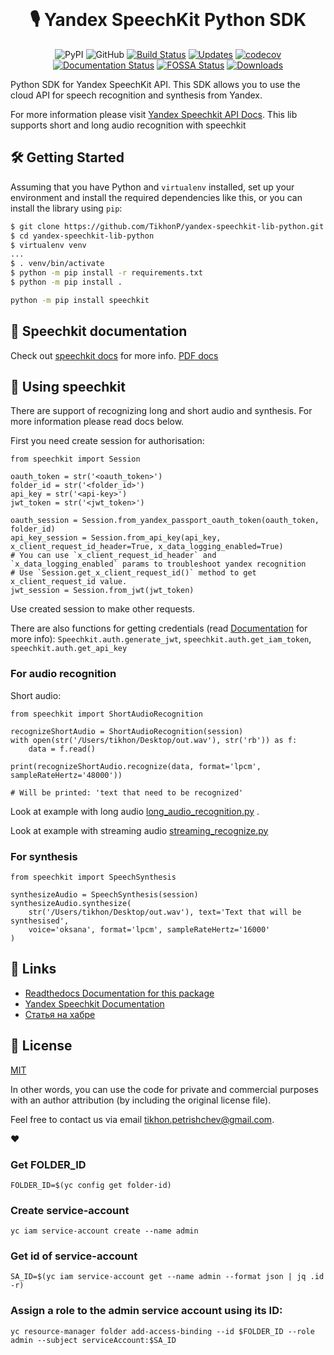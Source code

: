 <div align="center">
  <br>
  <h1>🎙 Yandex SpeechKit Python SDK</h1>
  
  ![PyPI](https://img.shields.io/pypi/v/speechkit) ![GitHub](https://img.shields.io/github/license/tikhonp/yandex-speechkit-lib-python) [![Build Status](https://app.travis-ci.com/TikhonP/yandex-speechkit-lib-python.svg?branch=master)](https://app.travis-ci.com/TikhonP/yandex-speechkit-lib-python) [![Updates](https://pyup.io/repos/github/TikhonP/yandex-speechkit-lib-python/shield.svg)](https://pyup.io/repos/github/TikhonP/yandex-speechkit-lib-python/) [![codecov](https://codecov.io/gh/tikhonp/yandex-speechkit-lib-python/branch/master/graph/badge.svg?token=NRNV9E36I4)](https://codecov.io/gh/tikhonp/yandex-speechkit-lib-python) 
[![Documentation Status](https://readthedocs.org/projects/yandex-speechkit-lib-python/badge/?version=latest)](https://pip.pypa.io/en/stable/?badge=stable) [![FOSSA Status](https://app.fossa.com/api/projects/git%2Bgithub.com%2FTikhonP%2Fyandex-speechkit-lib-python.svg?type=shield)](https://app.fossa.com/projects/git%2Bgithub.com%2FTikhonP%2Fyandex-speechkit-lib-python?ref=badge_shield)
[![Downloads](https://pepy.tech/badge/speechkit)](https://pepy.tech/project/speechkit)

</div>

Python SDK for Yandex SpeechKit API. This SDK allows you to use the cloud API for speech recognition and synthesis from Yandex. 

For more information please visit [Yandex Speechkit API Docs](https://cloud.yandex.com/en/docs/speechkit/). This lib
supports short and long audio recognition with speechkit

## 🛠 Getting Started

Assuming that you have Python and `virtualenv` installed, set up your environment and install the required dependencies
like this, or you can install the library using `pip`:

```sh
$ git clone https://github.com/TikhonP/yandex-speechkit-lib-python.git
$ cd yandex-speechkit-lib-python
$ virtualenv venv
...
$ . venv/bin/activate
$ python -m pip install -r requirements.txt
$ python -m pip install .
```

```sh
python -m pip install speechkit
```

## 📑 Speechkit documentation

Check out [speechkit docs](https://yandex-speechkit-lib-python.readthedocs.io/en/latest/index.html) for more
info. [PDF docs](https://yandex-speechkit-lib-python.readthedocs.io/_/downloads/en/latest/pdf/)

## 🔮 Using speechkit

There are support of recognizing long and short audio and synthesis. For more information please read docs below.

First you need create session for authorisation:

```python3
from speechkit import Session

oauth_token = str('<oauth_token>')
folder_id = str('<folder_id>')
api_key = str('<api-key>')
jwt_token = str('<jwt_token>')

oauth_session = Session.from_yandex_passport_oauth_token(oauth_token, folder_id)
api_key_session = Session.from_api_key(api_key, x_client_request_id_header=True, x_data_logging_enabled=True) 
# You can use `x_client_request_id_header` and `x_data_logging_enabled` params to troubleshoot yandex recognition
# Use `Session.get_x_client_request_id()` method to get x_client_request_id value.
jwt_session = Session.from_jwt(jwt_token)
```

Use created session to make other requests.

There are also functions for getting credentials (read [Documentation](https://yandex-speechkit-lib-python.readthedocs.io/en/latest/index.html) for more info):
`Speechkit.auth.generate_jwt`,  `speechkit.auth.get_iam_token`, `speechkit.auth.get_api_key`

### For audio recognition

Short audio:

```python3
from speechkit import ShortAudioRecognition

recognizeShortAudio = ShortAudioRecognition(session)
with open(str('/Users/tikhon/Desktop/out.wav'), str('rb')) as f:
    data = f.read()

print(recognizeShortAudio.recognize(data, format='lpcm', sampleRateHertz='48000'))

# Will be printed: 'text that need to be recognized'
```

Look at example with long
audio [long_audio_recognition.py](https://github.com/TikhonP/yandex-speechkit-lib-python/blob/master/examples/long_audio_recognition.py)
.

Look at example with streaming
audio [streaming_recognize.py](https://github.com/TikhonP/yandex-speechkit-lib-python/blob/master/examples/streaming_recognize.py)

### For synthesis

```python3
from speechkit import SpeechSynthesis

synthesizeAudio = SpeechSynthesis(session)
synthesizeAudio.synthesize(
    str('/Users/tikhon/Desktop/out.wav'), text='Text that will be synthesised',
    voice='oksana', format='lpcm', sampleRateHertz='16000'
)
```

## 🔗 Links

- [Readthedocs Documentation for this package](https://yandex-speechkit-lib-python.readthedocs.io/en/latest/index.html)
- [Yandex Speechkit Documentation](https://cloud.yandex.com/en/docs/speechkit/)
- [Статья на хабре](https://habr.com/ru/post/681566/)

## 💼 License

[MIT](LICENSE)

In other words, you can use the code for private and commercial purposes with an author attribution (by including the original license file).

Feel free to contact us via email [tikhon.petrishchev@gmail.com](mailto:tikhon.petrishchev@gmail.com).

❤️

### Get FOLDER_ID
```
FOLDER_ID=$(yc config get folder-id)
```

### Create service-account
```
yc iam service-account create --name admin
```

### Get id of service-account
```
SA_ID=$(yc iam service-account get --name admin --format json | jq .id -r)
```

### Assign a role to the admin service account using its ID:
```
yc resource-manager folder add-access-binding --id $FOLDER_ID --role admin --subject serviceAccount:$SA_ID
```
